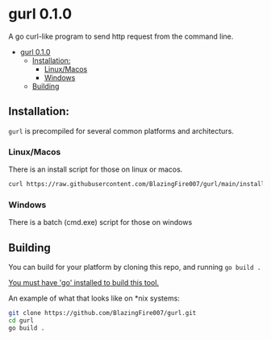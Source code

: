 # gurl 0.1.0

A go curl-like program to send http request from the command line.

- [gurl 0.1.0](#gurl-010)
  - [Installation:](#installation)
    - [Linux/Macos](#linuxmacos)
    - [Windows](#windows)
  - [Building](#building)

## Installation:
`gurl` is precompiled for several common platforms and architecturs.


### Linux/Macos
There is an install script for those on linux or macos.
```sh
curl https://raw.githubusercontent.com/BlazingFire007/gurl/main/install-nix.sh | bash
```

### Windows
There is a batch (cmd.exe) script for those on windows

## Building
You can build for your platform by cloning this repo, and running `go build .`

[You must have 'go' installed to build this tool.](https://go.dev/dl/)

An example of what that looks like on *nix systems:
```sh
git clone https://github.com/BlazingFire007/gurl.git
cd gurl
go build .
```